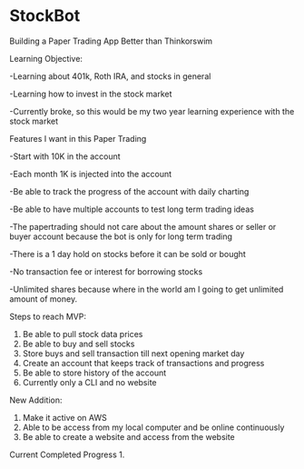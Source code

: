 # StockBot
Building a Paper Trading App 
Better than Thinkorswim 

Learning Objective:

-Learning about 401k, Roth IRA, and stocks in general 

-Learning how to invest in the stock market

-Currently broke, so this would be my two year learning experience with the
stock market


Features I want in this Paper Trading

-Start with 10K in the account 

-Each month 1K is injected into the account

-Be able to track the progress of the account with daily charting

-Be able to have multiple accounts to test long term trading ideas 

-The papertrading should not care about the amount shares or seller or buyer account because the bot is only for long term trading

-There is a 1 day hold on stocks before it can be sold or bought

-No transaction fee or interest for borrowing stocks 

-Unlimited shares because where in the world am I going to get unlimited amount
of money. 


Steps to reach MVP:
1.  Be able to pull stock data prices 
2.  Be able to buy and sell stocks 
3.  Store buys and sell transaction till next opening market day 
4.  Create an account that keeps track of transactions and progress 
5.  Be able to store history of the account 
6.  Currently only a CLI and no website 

New Addition:
1.  Make it active on AWS
2.  Able to be access from my local computer and be online continuously 
3.  Be able to create a website and access from the website 

Current Completed Progress 
1.  
